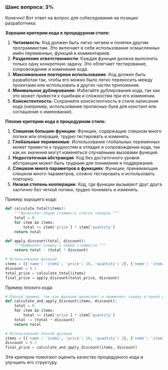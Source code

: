### Шанс вопроса: 3%

Конечно! Вот ответ на вопрос для собеседования на позиции разработчика:

**Хорошие критерии кода в процедурном стиле:**
1. **Читаемость**: Код должен быть легко читаем и понятен другим программистам. Это включает в себя использование осмысленных имён переменных, функций и комментариев.
2. **Разделение ответственности**: Каждая функция должна выполнять только одну конкретную задачу. Это облегчает тестирование, сопровождение и изменение кода.
3. **Максимальное повторное использование**: Код должен быть разработан так, чтобы его можно было легко переносить между проектами или использовать в других частях приложения.
4. **Минмальное дублирование**: Избегайте дублирования кода, так как это может привести к ошибкам и сложностям при его изменении.
5. **Консистентность**: Сохраняйте консистентность в стиле написания кода (например, использование прописных букв для констант или соглашение о именовании).

**Плохие критерии кода в процедурном стиле:**
1. **Слишком большие функции**: Функции, содержащие слишком много логики или операций, трудно тестировать и изменять.
2. **Глобальные переменные**: Использование глобальных переменных может привести к трудностям в отладке и сопровождении кода, так как их значения могут изменяться случайными вызовами функций.
3. **Недостаточная абстракция**: Код без достаточного уровня абстракции может быть трудным для понимания и поддержания.
4. **Слишком много параметров в функциях**: Функции, принимающие слишком много параметров, сложно тестировать и использовать повторно.
5. **Низкая степень кооперации**: Код, где функции вызывают друг друга хаотично без четкой логики, трудно понимать и изменять.

Пример хорошего кода:
```python
def calculate_total(items):
    """Вычисляет общую стоимость списка товаров."""
    total = 0
    for item in items:
        total += item['price'] * item['quantity']
    return total

def apply_discount(total, discount):
    """Применяет скидку к общей стоимости."""
    return total - (total * discount)

# Использование функций
items = [{'name': 'item1', 'price': 10, 'quantity': 2}, {'name': 'item2', 'price': 5, 'quantity': 3}]
discount = 0.1
total_price = calculate_total(items)
final_price = apply_discount(total_price, discount)
```

Пример плохого кода:
```python
# Плохой пример, так как функция вычисляет и применяет скидку в одной функции
def calculate_and_apply_discount(items, discount):
    total = 0
    for item in items:
        total += item['price'] * item['quantity']
    total -= (total * discount)
    return total

# Использование плохой функции
items = [{'name': 'item1', 'price': 10, 'quantity': 2}, {'name': 'item2', 'price': 5, 'quantity': 3}]
discount = 0.1
final_price = calculate_and_apply_discount(items, discount)
```

Эти критерии помогают оценить качество процедурного кода и улучшить его структуру.